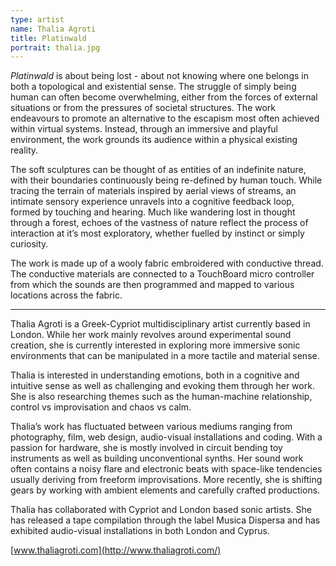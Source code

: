 ```yaml
---
type: artist
name: Thalia Agroti
title: Platinwald
portrait: thalia.jpg
---
```


*Platinwald* is about being lost - about not knowing where one belongs in both a topological and existential sense. The struggle of simply being human can often become overwhelming, either from the forces of external situations or from the pressures of societal structures. The work endeavours to promote an alternative to the escapism most often achieved within virtual systems. Instead, through an immersive and playful environment, the work grounds its audience within a physical existing reality.

The soft sculptures can be thought of as entities of an indefinite nature, with their boundaries continuously being re-defined by human touch. While tracing the terrain of materials inspired by aerial views of streams, an intimate sensory experience unravels into a cognitive feedback loop, formed by touching and hearing. Much like wandering lost in thought through a forest, echoes of the vastness of nature reflect the process of interaction at it’s most exploratory, whether fuelled by instinct or simply curiosity.

The work is made up of a wooly fabric embroidered with conductive thread. The conductive materials are connected to a TouchBoard micro controller from which the sounds are then programmed and mapped to various locations across the fabric.

---

Thalia Agroti is a Greek-Cypriot multidisciplinary artist currently based in London. While her work mainly revolves around experimental sound creation, she is currently interested in exploring more immersive sonic environments that can be manipulated in a more tactile and material sense.

Thalia is interested in understanding emotions, both in a cognitive and intuitive sense as well as challenging and evoking them through her work. She is also researching themes such as the human-machine relationship, control vs improvisation and chaos vs calm.

Thalia’s work has fluctuated between various mediums ranging from photography, film, web design, audio-visual installations and coding. With a passion for hardware, she is mostly involved in circuit bending toy instruments as well as building unconventional synths. Her sound work often contains a noisy flare and electronic beats with space-like tendencies usually deriving from freeform improvisations. More recently, she is shifting gears by working with ambient elements and carefully crafted productions.

Thalia has collaborated with Cypriot and London based sonic artists. She has released a tape compilation through the label Musica Dispersa and has exhibited audio-visual installations in both London and Cyprus.

[www.thaliagroti.com](http://www.thaliagroti.com/)
